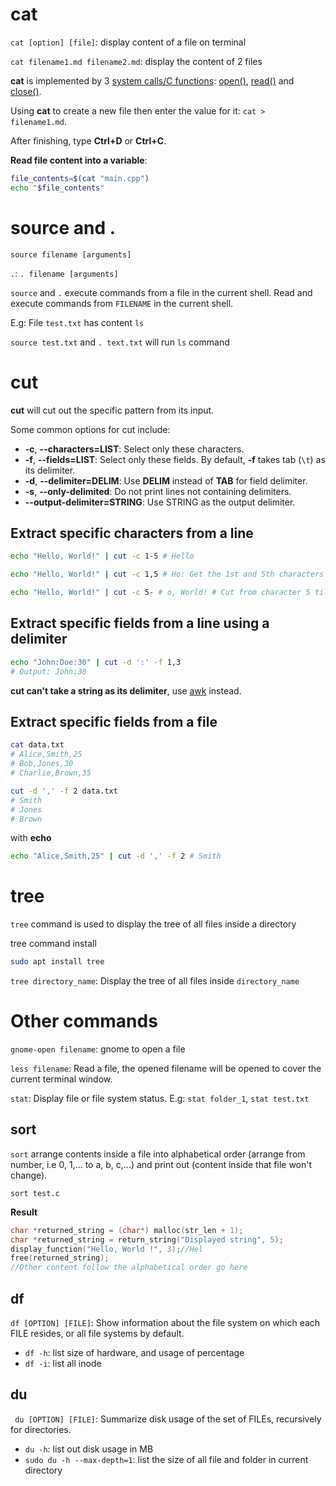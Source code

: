 # cat

``cat [option] [file]``: display content of a file on terminal

``cat filename1.md filename2.md``: display the content of 2 files

**cat** is implemented by 3 [system calls/C functions](https://github.com/TranPhucVinh/C/tree/master/Physical%20layer/File%20IO/System%20call#fundamental-concepts): [open()](https://github.com/TranPhucVinh/C/blob/master/Physical%20layer/File%20IO/System%20call/fcntl.md#open), [read()](https://github.com/TranPhucVinh/C/blob/master/Physical%20layer/File%20IO/System%20call/unistd.md#read) and [close()](https://github.com/TranPhucVinh/C/blob/master/Physical%20layer/File%20IO/System%20call/unistd.md#close).

Using **cat** to create a new file then enter the value for it: ``cat > filename1.md``.

After finishing, type **Ctrl+D** or **Ctrl+C**.

**Read file content into a variable**:
```sh
file_contents=$(cat "main.cpp")
echo "$file_contents"
```
# source and .

``source filename [arguments]``

``.``: ``. filename [arguments]``

``source`` and ``.`` execute commands from a file in the current shell. Read and execute commands from ``FILENAME`` in the current shell. 

E.g: File ``test.txt`` has content ``ls``

``source test.txt`` and ``. text.txt`` will run ``ls`` command
# cut
**cut** will cut out the specific pattern from its input.

Some common options for cut include:

* **-c**, **--characters=LIST**: Select only these characters.
* **-f**, **--fields=LIST**: Select only these fields. By default, **-f** takes tab (``\t``) as its delimiter.
* **-d**, **--delimiter=DELIM**: Use **DELIM** instead of **TAB** for field delimiter.
* **-s**, **--only-delimited**: Do not print lines not containing delimiters.
* **--output-delimiter=STRING**: Use STRING as the output delimiter.

## Extract specific characters from a line

```sh
echo "Hello, World!" | cut -c 1-5 # Hello
```
```sh
echo "Hello, World!" | cut -c 1,5 # Ho: Get the 1st and 5th characters
```
```sh
echo "Hello, World!" | cut -c 5- # o, World! # Cut from character 5 till the end
```
## Extract specific fields from a line using a delimiter
```sh
echo "John:Doe:30" | cut -d ':' -f 1,3
# Output: John:30
```
**cut can't take a string as its delimiter**, use [awk]() instead.
## Extract specific fields from a file
```sh
cat data.txt
# Alice,Smith,25
# Bob,Jones,30
# Charlie,Brown,35

cut -d ',' -f 2 data.txt
# Smith
# Jones
# Brown
```
with **echo**
```sh
echo "Alice,Smith,25" | cut -d ',' -f 2 # Smith
```
# tree

``tree`` command is used to display the tree of all files inside a directory

tree command install

```sh
sudo apt install tree
```

``tree directory_name``: Display the tree of all files inside ``directory_name``

# Other commands

``gnome-open filename``: gnome to open a file

``less filename``: Read a file, the opened filename will be opened to cover the current terminal window.

``stat``: Display file or file system status. E.g: ``stat folder_1``, ``stat test.txt``

## sort

``sort`` arrange contents inside a file into alphabetical order (arrange from number, i.e 0, 1,... to a, b, c,...) and print out (content inside that file won't change).

``sort test.c``

**Result**

```c
char *returned_string = (char*) malloc(str_len + 1);
char *returned_string = return_string("Displayed string", 5);
display_function("Hello, World !", 3);//Hel
free(returned_string);
//Other content follow the alphabetical order go here
```

## df

``df [OPTION] [FILE]``: Show information about the file system on which each FILE resides, or all file systems by default.

* ``df -h``: list size of hardware, and usage of percentage
* ``df -i``: list all inode

## du

`` du [OPTION] [FILE]``: Summarize disk usage of the set of FILEs, recursively for directories.

* ``du -h``: list out disk usage in MB
* ``sudo du -h --max-depth=1``: list the size of all file and folder in current directory
